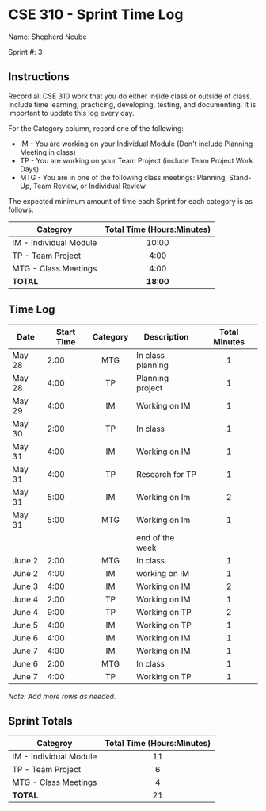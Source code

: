 # CSE 310 - Sprint Time Log

Name: Shepherd Ncube

Sprint #: 3

## Instructions

Record all CSE 310 work that you do either inside class or outside of class.  Include time learning, practicing, developing, testing, and documenting.  It is important to update this log every day.

For the Category column, record one of the following:
* IM - You are working on your Individual Module (Don't include Planning Meeting in class)
* TP - You are working on your Team Project (include Team Project Work Days)
* MTG - You are in one of the following class meetings: Planning, Stand-Up, Team Review, or Individual Review

The expected minimum amount of time each Sprint for each category is as follows:

|Categroy                       |Total Time (Hours:Minutes)|
|-------------------------------|:------------------------:|
|IM - Individual Module         |          10:00           |
|TP - Team Project              |           4:00           |
|MTG - Class Meetings           |           4:00           |
|**TOTAL**                      |        **18:00**         |

## Time Log

|Date      |Start Time|Category|Description                                 |Total Minutes|
|----------|----------|:------:|--------------------------------------------|:-----------:|
|May 28    |  2:00    |   MTG  |   In class planning                        |      1      |
|May 28    |  4:00    |   TP   |   Planning project                         |      1      |
|May 29    |  4:00    |   IM   |   Working on IM                            |      1      |
|May  30   |  2:00    |   TP   |    In class                                |      1      |
|May 31    |  4:00    |   IM   |     Working on IM                          |      1      |
|May 31    |  4:00    |   TP   |     Research for TP                        |      1      |
|May 31    |   5:00   |    IM  |  Working on Im                             |      2      |
|May 31    |   5:00   |   MTG  |  Working on Im                             |      1      |
|          |          |        |   end of the week                          |             |
|June 2    | 2:00     |  MTG   |  In class                                  |      1      |
|June 2    | 4:00     |  IM    |    working on IM                           |      1      |
|June 3    | 4:00     |  IM    |  Working on IM                             |      2      |
|June 4    | 2:00     |  TP    |  Working on IM                             |      1      |
|June 4    | 9:00     |  TP    |  Working on TP                             |      2      |
|June 5    | 4:00     |  IM    |    Working on TP                           |      1      |
|June 6    | 4:00     |  IM    |    Working on IM                           |      1      |
|June 7    | 4:00     |  IM    |    Working on IM                           |      1      |
|June 6    | 2:00     |  MTG   |    In class                                |      1      |
|June 7    | 4:00     |  TP    |    Working on TP                           |      1      |

_Note: Add more rows as needed._

## Sprint Totals

|Categroy                       |Total Time (Hours:Minutes)|
|-------------------------------|:------------------------:|
|IM - Individual Module         |        11                |
|TP - Team Project              |        6                 |
|MTG - Class Meetings           |        4                 |
|**TOTAL**                      |        21                |
